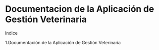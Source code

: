 # Documentacion de la Aplicación de Gestión Veterinaria

Indice

1.Documentación de la Aplicación de Gestión Veterinaria
  
